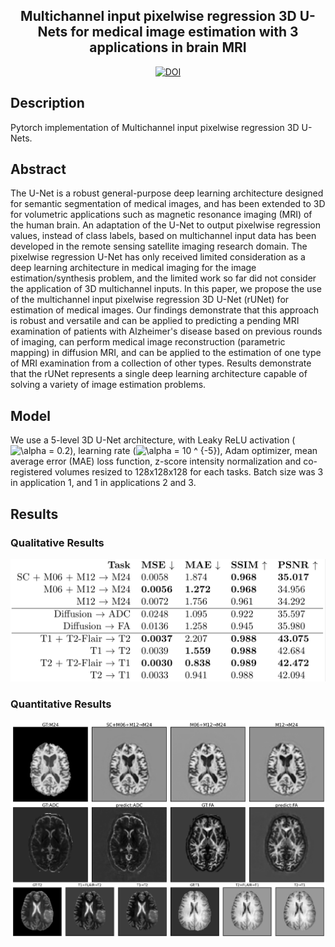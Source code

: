 <div align="center">  

## Multichannel input pixelwise regression 3D U-Nets for medical image estimation with 3 applications in brain MRI

[![DOI](https://zenodo.org/badge/DOI/10.5281/zenodo.4679670.svg)](https://doi.org/10.5281/zenodo.4679670)

</div>

## Description
Pytorch implementation of Multichannel input pixelwise regression 3D U-Nets.

## Abstract
The U-Net is a robust general-purpose deep learning architecture
  designed for semantic segmentation of medical images, and has
  been extended to 3D for volumetric applications such as
  magnetic resonance imaging (MRI) of the human brain. An
  adaptation of the U-Net to output pixelwise regression
  values, instead of class labels, based on multichannel input data
  has been developed in the remote sensing satellite imaging
  research domain. The pixelwise regression U-Net has only received
  limited consideration as a deep learning architecture in medical
  imaging for the image estimation/synthesis problem, and the
  limited work so far did not consider the application of 3D
  multichannel inputs. In this paper, we propose the use of the
  multichannel input pixelwise regression 3D U-Net (rUNet) for
  estimation of medical images. Our findings demonstrate that this
  approach is robust and versatile and can be applied to predicting
  a pending MRI examination of patients with Alzheimer's disease
  based on previous rounds of imaging, can perform medical image
  reconstruction (parametric mapping) in diffusion MRI, and can be
  applied to the estimation of one type of MRI examination from a
  collection of other types. Results demonstrate that the rUNet
  represents a single deep learning architecture capable of solving
  a variety of image estimation problems.

## Model
We use a 5-level 3D U-Net architecture, with Leaky ReLU activation 
(<img src="https://latex.codecogs.com/svg.image?\alpha&space;=&space;0.2" 
title="\alpha = 0.2" />), learning rate (<img src="https://latex.codecogs.com/svg.image?\alpha&space;=&space;10&space;^&space;{-5}" 
title="\alpha = 10 ^ {-5}" />), Adam 
optimizer, mean average error (MAE) loss function, z-score 
intensity normalization and co-registered volumes resized 
to 128x128x128 for each tasks. Batch size was 3 in application 1, 
and 1 in applications 2 and 3.

## Results
### Qualitative Results
![](figures/qualitative_results.png)
### Quantitative Results
![](figures/quantitative_results.png)